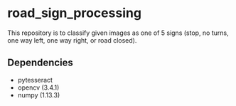 # road_sign_processing


This repository is to classify given images as one of 5 signs (stop, no turns, one way left, one way right, or road closed). 

Dependencies
------------
* pytesseract
* opencv (3.4.1)
* numpy (1.13.3)
